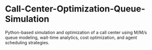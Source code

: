 # Call-Center-Optimization-Queue-Simulation
Python-based simulation and optimization of a call center using M/M/s queue modeling, wait-time analytics, cost optimization, and agent scheduling strategies.
